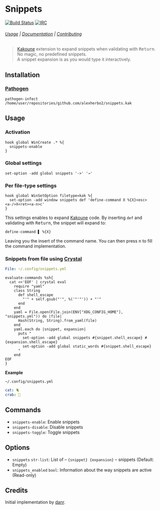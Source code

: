 # Snippets

[![Build Status][Badge]][Travis]
[![IRC][IRC Badge]][IRC]

###### [Usage](#usage) | [Documentation](#commands) | [Contributing](CONTRIBUTING)

> [Kakoune] extension to expand snippets when validating with <kbd>Return</kbd>.  
> No magic, no predefined snippets.  
> A snippet expansion is as you would type it interactively.  

## Installation

### [Pathogen]

``` kak
pathogen-infect /home/user/repositories/github.com/alexherbo2/snippets.kak
```

## Usage

### Activation

``` kak
hook global WinCreate .* %{
  snippets-enable
}
```

### Global settings

``` kak
set-option -add global snippets '->' '→'
```

### Per file-type settings

``` kak
hook global WinSetOption filetype=kak %{
  set-option -add window snippets def 'define-command X %{X}<esc><a-/>X<ret><a-n>c'
}
```

This settings enables to expand [Kakoune] code.
By inserting `def` and validating with <kbd>Return</kbd>,
the snippet will expand to:

``` kak
define-command ▌ %{X}
```

Leaving you the insert of the command name.
You can then press <kbd>n</kbd> to fill the command implementation.

### Snippets from file using [Crystal]

``` yaml
File: ~/.config/snippets.yml
```

``` kak
evaluate-commands %sh{
  cat <<'EOF' | crystal eval
    require "yaml"
    class String
      def shell_escape
        "'" + self.gsub("'", %('"'"')) + "'"
      end
    end
    yaml = File.open(File.join(ENV["XDG_CONFIG_HOME"], "snippets.yml")) do |file|
      Hash(String, String).from_yaml(file)
    end
    yaml.each do |snippet, expansion|
      puts "
        set-option -add global snippets #{snippet.shell_escape} #{expansion.shell_escape}
        set-option -add global static_words #{snippet.shell_escape}
      "
    end
EOF
}
```

**Example**

`~/.config/snippets.yml`

``` yaml
cat: 🐈
crab: 🦀
```

## Commands

- `snippets-enable`: Enable snippets
- `snippets-disable`: Disable snippets
- `snippets-toggle`: Toggle snippets

## Options

- `snippets` `str-list`: List of – `{snippet} {expansion}` – snippets (Default: Empty)
- `snippets_enabled` `bool`: Information about the way snippets are active (Read-only)

## Credits

Initial implementation by [danr].

[Kakoune]: https://kakoune.org
[Crystal]: https://crystal-lang.org
[Travis]: https://travis-ci.org/alexherbo2/snippets.kak
[Badge]: https://travis-ci.org/alexherbo2/snippets.kak.svg
[IRC]: https://webchat.freenode.net/#kakoune
[IRC Badge]: https://img.shields.io/badge/IRC-%23kakoune-blue.svg
[Pathogen]: https://github.com/alexherbo2/pathogen.kak
[danr]: https://github.com/danr
